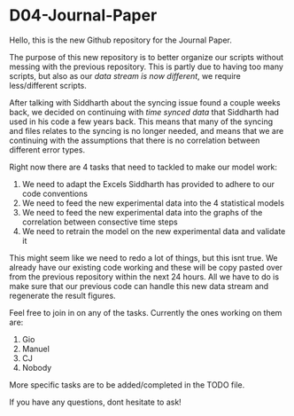 # D04-Journal-Paper

Hello, this is the new Github repository for the Journal Paper.

The purpose of this new repository is to better organize our scripts without messing
with the previous repository. This is partly due to having too many scripts, but also
as our *data stream is now different*, we require less/different scripts.

After talking with Siddharth about the syncing issue found a couple weeks back, we decided
on continuing with *time synced data* that Siddharth had used in his code a few years back.
This means that many of the syncing and files relates to the syncing is no longer needed,
and means that we are continuing with the assumptions that there is no correlation between
different error types.

Right now there are 4 tasks that need to tackled to make our model work:

1. We need to adapt the Excels Siddharth has provided to adhere to our code conventions
2. We need to feed the new experimental data into the 4 statistical models
3. We need to feed the new experimental data into the graphs of the correlation between consective time steps
4. We need to retrain the model on the new experimental data and validate it

This might seem like we need to redo a lot of things, but this isnt true. We already have our
existing code working and these will be copy pasted over from the previous repository within the next 24 hours. All we have to do is make sure that our previous code can handle this new data stream and
regenerate the result figures.

Feel free to join in on any of the tasks. Currently the ones working on them are:
1. Gio
2. Manuel
3. CJ
4. Nobody

More specific tasks are to be added/completed in the TODO file.

If you have any questions, dont hesitate to ask!

